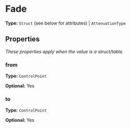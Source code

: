 # Fade

**Type:** `Struct` (see below for attributes) | `AttenuationType`

## Properties

*These properties apply when the value is a struct/table.*

### from

**Type:** `ControlPoint`

**Optional:** Yes

### to

**Type:** `ControlPoint`

**Optional:** Yes

